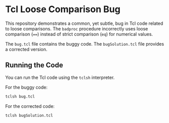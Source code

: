 # Tcl Loose Comparison Bug

This repository demonstrates a common, yet subtle, bug in Tcl code related to loose comparisons. The `badproc` procedure incorrectly uses loose comparison (`==`) instead of strict comparison (`eq`) for numerical values.

The `bug.tcl` file contains the buggy code. The `bugSolution.tcl` file provides a corrected version.

## Running the Code

You can run the Tcl code using the `tclsh` interpreter.

For the buggy code:
```bash
tclsh bug.tcl
```

For the corrected code:
```bash
tclsh bugSolution.tcl
```